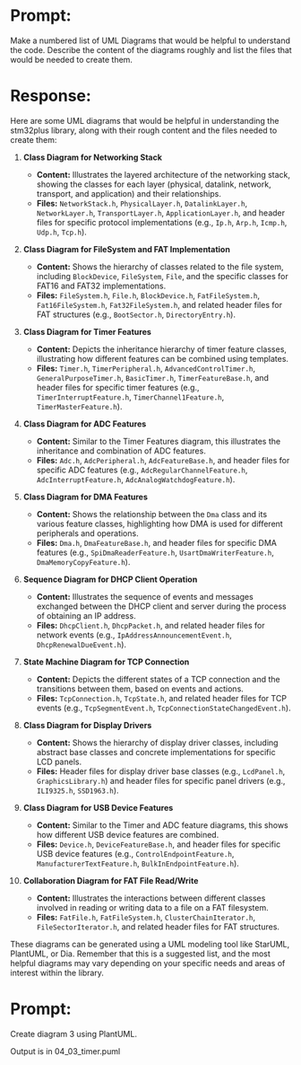 # Prompt:

Make a numbered list of UML Diagrams that would be helpful to understand the code.
Describe the content of the diagrams roughly and list the files that would be needed to create them.

# Response:

Here are some UML diagrams that would be helpful in understanding the stm32plus library, along with their rough content and the files needed to create them:

1. **Class Diagram for Networking Stack**
   - **Content:**  Illustrates the layered architecture of the networking stack, showing the classes for each layer (physical, datalink, network, transport, and application) and their relationships. 
   - **Files:** `NetworkStack.h`, `PhysicalLayer.h`, `DatalinkLayer.h`, `NetworkLayer.h`, `TransportLayer.h`, `ApplicationLayer.h`, and header files for specific protocol implementations (e.g., `Ip.h`, `Arp.h`, `Icmp.h`, `Udp.h`, `Tcp.h`).

2. **Class Diagram for FileSystem and FAT Implementation**
   - **Content:**  Shows the hierarchy of classes related to the file system, including `BlockDevice`, `FileSystem`, `File`, and the specific classes for FAT16 and FAT32 implementations.
   - **Files:** `FileSystem.h`, `File.h`, `BlockDevice.h`, `FatFileSystem.h`, `Fat16FileSystem.h`, `Fat32FileSystem.h`, and related header files for FAT structures (e.g., `BootSector.h`, `DirectoryEntry.h`).

3. **Class Diagram for Timer Features**
   - **Content:**  Depicts the inheritance hierarchy of timer feature classes, illustrating how different features can be combined using templates.
   - **Files:**  `Timer.h`, `TimerPeripheral.h`, `AdvancedControlTimer.h`, `GeneralPurposeTimer.h`, `BasicTimer.h`, `TimerFeatureBase.h`, and header files for specific timer features (e.g., `TimerInterruptFeature.h`, `TimerChannel1Feature.h`, `TimerMasterFeature.h`).

4. **Class Diagram for ADC Features**
   - **Content:** Similar to the Timer Features diagram, this illustrates the inheritance and combination of ADC features.
   - **Files:** `Adc.h`, `AdcPeripheral.h`, `AdcFeatureBase.h`, and header files for specific ADC features (e.g., `AdcRegularChannelFeature.h`, `AdcInterruptFeature.h`, `AdcAnalogWatchdogFeature.h`).

5. **Class Diagram for DMA Features**
   - **Content:** Shows the relationship between the `Dma` class and its various feature classes, highlighting how DMA is used for different peripherals and operations.
   - **Files:** `Dma.h`, `DmaFeatureBase.h`, and header files for specific DMA features (e.g., `SpiDmaReaderFeature.h`, `UsartDmaWriterFeature.h`, `DmaMemoryCopyFeature.h`).

6. **Sequence Diagram for DHCP Client Operation**
   - **Content:**  Illustrates the sequence of events and messages exchanged between the DHCP client and server during the process of obtaining an IP address.
   - **Files:** `DhcpClient.h`, `DhcpPacket.h`, and related header files for network events (e.g., `IpAddressAnnouncementEvent.h`, `DhcpRenewalDueEvent.h`).

7. **State Machine Diagram for TCP Connection**
   - **Content:**  Depicts the different states of a TCP connection and the transitions between them, based on events and actions.
   - **Files:** `TcpConnection.h`, `TcpState.h`, and related header files for TCP events (e.g., `TcpSegmentEvent.h`, `TcpConnectionStateChangedEvent.h`).

8. **Class Diagram for Display Drivers**
   - **Content:** Shows the hierarchy of display driver classes, including abstract base classes and concrete implementations for specific LCD panels.
   - **Files:**  Header files for display driver base classes (e.g., `LcdPanel.h`, `GraphicsLibrary.h`) and header files for specific panel drivers (e.g., `ILI9325.h`, `SSD1963.h`).

9. **Class Diagram for USB Device Features**
   - **Content:** Similar to the Timer and ADC feature diagrams, this shows how different USB device features are combined.
   - **Files:** `Device.h`, `DeviceFeatureBase.h`, and header files for specific USB device features (e.g., `ControlEndpointFeature.h`, `ManufacturerTextFeature.h`, `BulkInEndpointFeature.h`).

10. **Collaboration Diagram for FAT File Read/Write**
    - **Content:** Illustrates the interactions between different classes involved in reading or writing data to a file on a FAT filesystem.
    - **Files:**  `FatFile.h`, `FatFileSystem.h`, `ClusterChainIterator.h`, `FileSectorIterator.h`, and related header files for FAT structures.


These diagrams can be generated using a UML modeling tool like StarUML, PlantUML, or Dia. Remember that this is a suggested list, and the most helpful diagrams may vary depending on your specific needs and areas of interest within the library. 


# Prompt:

Create diagram 3 using PlantUML.

Output is in 04_03_timer.puml

